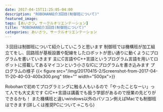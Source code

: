```yaml
---
date: 2017-04-15T11:25:05-04:00
description: "ROBOHAN紹介3回目(制御班について)"
featured_image: 
tags: [あいさつ, サークルオリエンテーション]
title: "ROBOHAN紹介3回目(制御班について)"
categories: あいさつ, サークルオリエンテーション
---
```


３回目は制御班について紹介していこうと思います
制御班では機構班が加工組立てをし、回路班が基板設置や配線をしたロボットが思い通りに動くようにプログラムを書いていきます
主にC言語やC++言語というプログラム言語を用いてロボットに搭載してあるマイコンという小さなICにプログラムを書き込みます
プログラムの様子
{{< figure src="/img/20170415-2/Screenshot-from-2017-04-11-20-40-03-400x300.png" title="" width="500px">}}

Robohanで初めてプログラミングに触る人もいるので「やったことなーい」って人でも大丈夫です C/C++言語は講義でも扱う学部があるので授業の先どりができるかも！
また機構班と違いwindows以外のパソコン例えばMacでも制御班はできます(詳しくは推奨PCについて->こちら)
